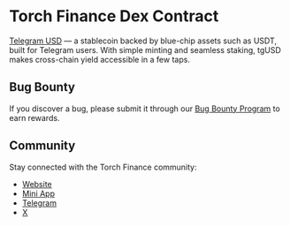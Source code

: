 # Torch Finance Dex Contract

[Telegram USD](https://app.tgusd.io/) — a stablecoin backed by blue-chip assets such as USDT, built for Telegram users. With simple minting and seamless staking, tgUSD makes cross-chain yield accessible in a few taps.

## Bug Bounty

If you discover a bug, please submit it through our [Bug Bounty Program](https://github.com/torch-core/bug-bounty?tab=readme-ov-file) to earn rewards.

## Community

Stay connected with the Torch Finance community:

- [Website](https://app.tgusd.io/)
- [Mini App](https://t.me/tgusd_official_bot)
- [Telegram](https://t.me/torch_ton)
- [X](https://x.com/home)
